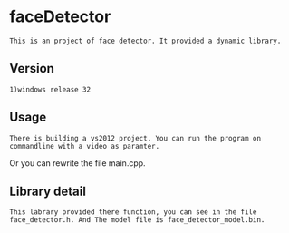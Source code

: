 # faceDetector
    This is an project of face detector. It provided a dynamic library.

## Version
	1)windows release 32

## Usage
	There is building a vs2012 project. You can run the program on commandline with a video as paramter.
Or you can rewrite the file main.cpp.

## Library detail
	This labrary provided there function, you can see in the file face_detector.h. And The model file is face_detector_model.bin.
	
	
